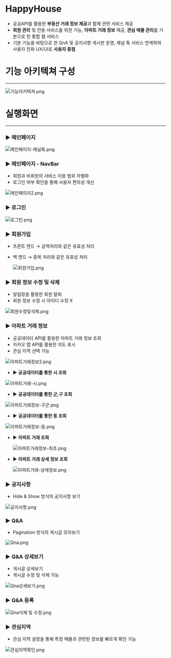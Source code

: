 

# HappyHouse


- 공공API를 활용한 **부동산 거래 정보 제공**과 함께 관련 서비스 제공
- **회원 관리** 및 전용 서비스를 위한 기능, **아파트 거래 정보** 제공, **관심 매물 관리**를 기본으로 한 통합 웹 서비스
- 기본 기능을 바탕으로 한 QnA 및 공지사항 게시판 운영, 채널 톡 서비스 연계하여 사용자 친화 UX/UI로 **사용자 중점**


# 기능 아키텍쳐 구성

---

![기능아키텍쳐.png](HappyHouse%20f3de8ea32bf94fc8b39e4d0d05826b86/%25EA%25B8%25B0%25EB%258A%25A5%25EC%2595%2584%25ED%2582%25A4%25ED%2585%258D%25EC%25B3%2590.png)

# 실행화면

---

### ▶️ 메인페이지

![메인페이지-채널톡.png](HappyHouse%20f3de8ea32bf94fc8b39e4d0d05826b86/%25EB%25A9%2594%25EC%259D%25B8%25ED%258E%2598%25EC%259D%25B4%25EC%25A7%2580-%25EC%25B1%2584%25EB%2584%2590%25ED%2586%25A1.png)

### ▶️ 메인페이지 - NavBar

- 회원과 비회원의 서비스 이용 범위 차별화
- 로그인 여부 확인을 통해 사용자 편의성 개선

![메인페이지2.png](HappyHouse%20f3de8ea32bf94fc8b39e4d0d05826b86/%25EB%25A9%2594%25EC%259D%25B8%25ED%258E%2598%25EC%259D%25B4%25EC%25A7%25802.png)

### ▶️ 로그인

![로그인.png](HappyHouse%20f3de8ea32bf94fc8b39e4d0d05826b86/%25EB%25A1%259C%25EA%25B7%25B8%25EC%259D%25B8.png)

### ▶️ 회원가입

- 프론트 엔드 → 공백처리와 같은 유효성 처리
- 백 엔드 → 중복 처리와 같은 유효성 처리
    
    ![회원가입.png](HappyHouse%20f3de8ea32bf94fc8b39e4d0d05826b86/%25ED%259A%258C%25EC%259B%2590%25EA%25B0%2580%25EC%259E%2585.png)
    

### ▶️ 회원 정보 수정 및 삭제

- 알림창을 활용한 회원 탈퇴
- 회원 정보 수정 시 아이디 수정 X

![회원수정및삭제.png](HappyHouse%20f3de8ea32bf94fc8b39e4d0d05826b86/%25ED%259A%258C%25EC%259B%2590%25EC%2588%2598%25EC%25A0%2595%25EB%25B0%258F%25EC%2582%25AD%25EC%25A0%259C.png)

### ▶️ 아파트 거래 정보

- 공공데이터 API를 활용한 아파트 거래 정보 조회
- 카카오 맵 API를 활용한 지도 표시
- 관심 지역 선택 가능

![아파트거래정보2.png](HappyHouse%20f3de8ea32bf94fc8b39e4d0d05826b86/%25EC%2595%2584%25ED%258C%258C%25ED%258A%25B8%25EA%25B1%25B0%25EB%259E%2598%25EC%25A0%2595%25EB%25B3%25B42.png)

- ▶️ **공공데이터를 통한 시 조회**

![아파트거래-시.png](HappyHouse%20f3de8ea32bf94fc8b39e4d0d05826b86/%25EC%2595%2584%25ED%258C%258C%25ED%258A%25B8%25EA%25B1%25B0%25EB%259E%2598-%25EC%258B%259C.png)

- ▶️ **공공데이터를 통한 군,구 조회**

![아파트거래정보-구군.png](HappyHouse%20f3de8ea32bf94fc8b39e4d0d05826b86/%25EC%2595%2584%25ED%258C%258C%25ED%258A%25B8%25EA%25B1%25B0%25EB%259E%2598%25EC%25A0%2595%25EB%25B3%25B4-%25EA%25B5%25AC%25EA%25B5%25B0.png)

- ▶️ **공공데이터를 통한 동 조회**

![아파트거래정보-동.png](HappyHouse%20f3de8ea32bf94fc8b39e4d0d05826b86/%25EC%2595%2584%25ED%258C%258C%25ED%258A%25B8%25EA%25B1%25B0%25EB%259E%2598%25EC%25A0%2595%25EB%25B3%25B4-%25EB%258F%2599.png)

- ▶️ **아파트 거래 조회**
    
    ![아파트거래정보-최초.png](HappyHouse%20f3de8ea32bf94fc8b39e4d0d05826b86/%25EC%2595%2584%25ED%258C%258C%25ED%258A%25B8%25EA%25B1%25B0%25EB%259E%2598%25EC%25A0%2595%25EB%25B3%25B4-%25EC%25B5%259C%25EC%25B4%2588.png)
    
- ▶️ **아파트 거래 상세 정보 조회**
    
    ![아파트거래-상세정보.png](HappyHouse%20f3de8ea32bf94fc8b39e4d0d05826b86/%25EC%2595%2584%25ED%258C%258C%25ED%258A%25B8%25EA%25B1%25B0%25EB%259E%2598-%25EC%2583%2581%25EC%2584%25B8%25EC%25A0%2595%25EB%25B3%25B4.png)
    

### ▶️ 공지사항

- Hide & Show 방식의 공지사항 보기

![공지사항.png](HappyHouse%20f3de8ea32bf94fc8b39e4d0d05826b86/%25EA%25B3%25B5%25EC%25A7%2580%25EC%2582%25AC%25ED%2595%25AD.png)

### ▶️ Q&A

- Pagination 방식의 게시글 모아보기

![Qna.png](HappyHouse%20f3de8ea32bf94fc8b39e4d0d05826b86/Qna.png)

### ▶️ Q&A 상세보기

- 게시글 상세보기
- 게시글 수정 및 삭제 가능

![Qna상세보기.png](HappyHouse%20f3de8ea32bf94fc8b39e4d0d05826b86/Qna%25EC%2583%2581%25EC%2584%25B8%25EB%25B3%25B4%25EA%25B8%25B0.png)

### ▶️ Q&A 등록

![Qna삭제 및 수정.png](HappyHouse%20f3de8ea32bf94fc8b39e4d0d05826b86/Qna%25EC%2582%25AD%25EC%25A0%259C_%25EB%25B0%258F_%25EC%2588%2598%25EC%25A0%2595.png)

### ▶️ 관심지역

- 관심 지역 설정을 통해 특정 매물과 관련된 정보를 빠르게 확인 가능

![관심지역확인.png](HappyHouse%20f3de8ea32bf94fc8b39e4d0d05826b86/%25EA%25B4%2580%25EC%258B%25AC%25EC%25A7%2580%25EC%2597%25AD%25ED%2599%2595%25EC%259D%25B8.png)
